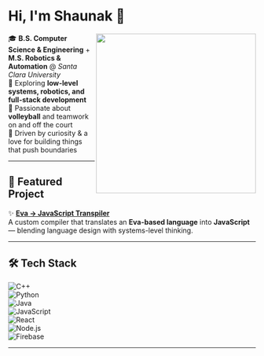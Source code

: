 # Hi, I'm Shaunak 👋  

<img src="https://github.com/user-attachments/assets/faa4100b-5cf4-43d4-875f-04eab64f8faf" align="right" width="325"/>

🎓 **B.S. Computer Science & Engineering** + **M.S. Robotics & Automation** @ *Santa Clara University*  
🤖 Exploring **low-level systems, robotics, and full-stack development**  
🏐 Passionate about **volleyball** and teamwork on and off the court  
🚀 Driven by curiosity & a love for building things that push boundaries  

---

## 🔎 Featured Project  
✨ [**Eva → JavaScript Transpiler**](https://github.com/sdsharma1469/projects/tree/main/transpiler)  
A custom compiler that translates an **Eva-based language** into **JavaScript** — blending language design with systems-level thinking.

---

## 🛠 Tech Stack  

![C++](https://img.shields.io/badge/C++-00599C?style=for-the-badge&logo=cplusplus&logoColor=white)  
![Python](https://img.shields.io/badge/Python-3776AB?style=for-the-badge&logo=python&logoColor=white)  
![Java](https://img.shields.io/badge/Java-007396?style=for-the-badge&logo=java&logoColor=white)  
![JavaScript](https://img.shields.io/badge/JavaScript-F7DF1E?style=for-the-badge&logo=javascript&logoColor=black)  
![React](https://img.shields.io/badge/React-20232A?style=for-the-badge&logo=react&logoColor=61DAFB)  
![Node.js](https://img.shields.io/badge/Node.js-339933?style=for-the-badge&logo=nodedotjs&logoColor=white)  
![Firebase](https://img.shields.io/badge/Firebase-FFCA28?style=for-the-badge&logo=firebase&logoColor=black)  

---

